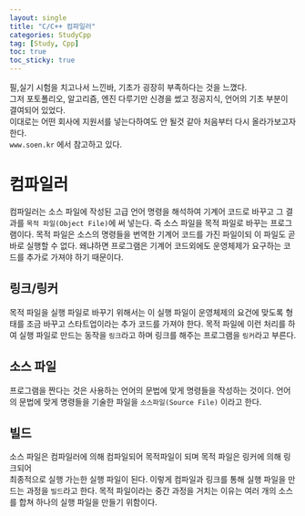 ```yaml
---
layout: single
title: "C/C++ 컴파일러"
categories: StudyCpp
tag: [Study, Cpp]
toc: true
toc_sticky: true
---
```


필,실기 시험을 치고나서 느낀바, 기초가 굉장히 부족하다는 것을 느꼈다.  
그저 포토폴리오, 알고리즘, 엔진 다루기만 신경을 썼고 정공지식, 언어의 기초 부분이 결여되어 있었다.  
이대로는 어떤 회사에 지원서를 넣는다하여도 안 될것 같아 처음부터 다시 올라가보고자 한다.  
`www.soen.kr` 에서 참고하고 있다.  

# 컴파일러

컴파일러는 소스 파일에 작성된 고급 언어 명령을 해석하여 기계어 코드로 바꾸고 그 결과를 `목적 파일(Object File)`에 써 넣는다. 즉 소스 파일을 목적 파일로 바꾸는 프로그램이다. 목적 파일은 소스의 명령들을 번역한 기계어 코드를 가진 파일이되 이 파일도 곧바로 실행할 수 없다. 왜냐하면 프로그램은 기계어 코드외에도 운영체제가 요구하는 코드를 추가로 가져야 하기 때문이다.  

## 링크/링커
목적 파일을 실행 파일로 바꾸기 위해서는 이 실행 파일이 운영체제의 요건에 맞도록 형태를 조금 바꾸고 스타트업이라는 추가 코드를 가져야 한다. 목적 파일에 이런 처리를 하여 실행 파일로 만드는 동작을 `링크`라고 하며 링크를 해주는 프로그램을 `링커`라고 부른다.

## 소스 파일
프로그램을 짠다는 것은 사용하는 언어의 문법에 맞게 명령들을 작성하는 것이다. 언어의 문법에 맞게 명령들을 기술한 파일을 `소스파일(Source File)` 이라고 한다.  

## 빌드
소스 파일은 컴파일러에 의해 컴파일되어 목적파일이 되며 목적 파일은 링커에 의해 링크되어   
최종적으로 실행 가는한 실행 파일이 된다. 이렇게 컴파일과 링크를 통해 실행 파일을 만드는 과정을 `빌드`라고 한다. 목적 파일이라는 중간 과정을 거치는 이유는 여러 개의 소스를 합쳐 하나의 실행 파일을 만들기 위함이다.

